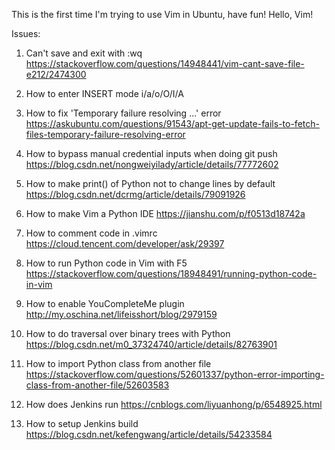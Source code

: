 This is the first time I'm trying to use Vim in Ubuntu, have fun!
Hello, Vim!

Issues:
1. Can't save and exit with :wq
   https://stackoverflow.com/questions/14948441/vim-cant-save-file-e212/2474300

2. How to enter INSERT mode
   i/a/o/O/I/A

3. How to fix 'Temporary failure resolving ...' error
   https://askubuntu.com/questions/91543/apt-get-update-fails-to-fetch-files-temporary-failure-resolving-error

4. How to bypass manual credential inputs when doing git push
   https://blog.csdn.net/nongweiyilady/article/details/77772602

5. How to make print() of Python not to change lines by default
   https://blog.csdn.net/dcrmg/article/details/79091926

6. How to make Vim a Python IDE
   https://jianshu.com/p/f0513d18742a

7. How to comment code in .vimrc
   https://cloud.tencent.com/developer/ask/29397

8. How to run Python code in Vim with F5
   https://stackoverflow.com/questions/18948491/running-python-code-in-vim

9. How to enable YouCompleteMe plugin
   http://my.oschina.net/lifeisshort/blog/2979159

10. How to do traversal over binary trees with Python
   https://blog.csdn.net/m0_37324740/article/details/82763901

11. How to import Python class from another file
   https://stackoverflow.com/questions/52601337/python-error-importing-class-from-another-file/52603583

12. How does Jenkins run
   https://cnblogs.com/liyuanhong/p/6548925.html

13. How to setup Jenkins build
   https://blog.csdn.net/kefengwang/article/details/54233584
